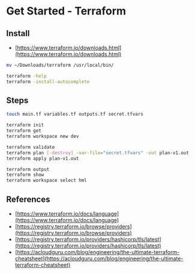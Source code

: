 # Get Started - Terraform

## Install
* [https://www.terraform.io/downloads.html](https://www.terraform.io/downloads.html)
```sh
mv ~/Downloads/terraform /usr/local/bin/

terraform -help
terraform -install-autocomplete
```

## Steps
```sh
touch main.tf variables.tf outputs.tf secret.tfvars

terraform init
terraform get
terraform workspace new dev

terraform validate
terraform plan [-destroy] -var-file="secret.tfvars" -out plan-v1.out
terraform apply plan-v1.out

terraform output
terraform show
terraform workspace select hml
```

## References
* [https://www.terraform.io/docs/language](https://www.terraform.io/docs/language)
* [https://registry.terraform.io/browse/providers](https://registry.terraform.io/browse/providers)
* [https://registry.terraform.io/providers/hashicorp/tls/latest](https://registry.terraform.io/providers/hashicorp/tls/latest)
* [https://acloudguru.com/blog/engineering/the-ultimate-terraform-cheatsheet](https://acloudguru.com/blog/engineering/the-ultimate-terraform-cheatsheet)
